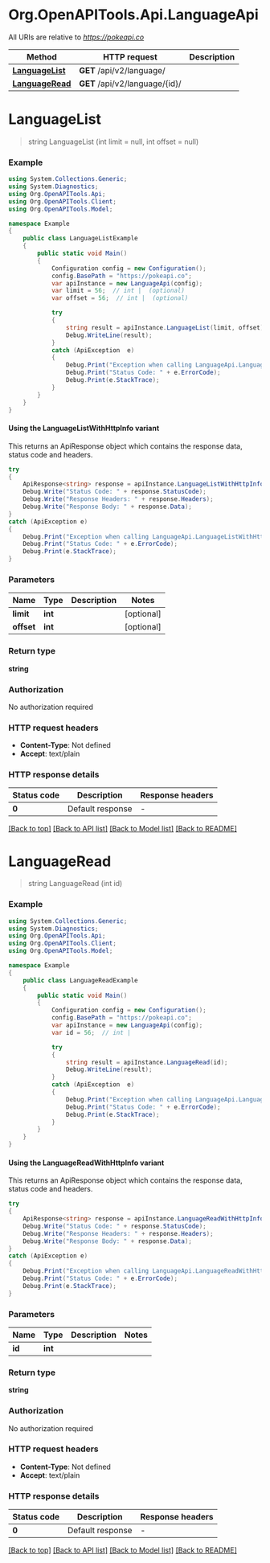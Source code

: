 # Org.OpenAPITools.Api.LanguageApi

All URIs are relative to *https://pokeapi.co*

| Method | HTTP request | Description |
|--------|--------------|-------------|
| [**LanguageList**](LanguageApi.md#languagelist) | **GET** /api/v2/language/ |  |
| [**LanguageRead**](LanguageApi.md#languageread) | **GET** /api/v2/language/{id}/ |  |

<a id="languagelist"></a>
# **LanguageList**
> string LanguageList (int limit = null, int offset = null)



### Example
```csharp
using System.Collections.Generic;
using System.Diagnostics;
using Org.OpenAPITools.Api;
using Org.OpenAPITools.Client;
using Org.OpenAPITools.Model;

namespace Example
{
    public class LanguageListExample
    {
        public static void Main()
        {
            Configuration config = new Configuration();
            config.BasePath = "https://pokeapi.co";
            var apiInstance = new LanguageApi(config);
            var limit = 56;  // int |  (optional) 
            var offset = 56;  // int |  (optional) 

            try
            {
                string result = apiInstance.LanguageList(limit, offset);
                Debug.WriteLine(result);
            }
            catch (ApiException  e)
            {
                Debug.Print("Exception when calling LanguageApi.LanguageList: " + e.Message);
                Debug.Print("Status Code: " + e.ErrorCode);
                Debug.Print(e.StackTrace);
            }
        }
    }
}
```

#### Using the LanguageListWithHttpInfo variant
This returns an ApiResponse object which contains the response data, status code and headers.

```csharp
try
{
    ApiResponse<string> response = apiInstance.LanguageListWithHttpInfo(limit, offset);
    Debug.Write("Status Code: " + response.StatusCode);
    Debug.Write("Response Headers: " + response.Headers);
    Debug.Write("Response Body: " + response.Data);
}
catch (ApiException e)
{
    Debug.Print("Exception when calling LanguageApi.LanguageListWithHttpInfo: " + e.Message);
    Debug.Print("Status Code: " + e.ErrorCode);
    Debug.Print(e.StackTrace);
}
```

### Parameters

| Name | Type | Description | Notes |
|------|------|-------------|-------|
| **limit** | **int** |  | [optional]  |
| **offset** | **int** |  | [optional]  |

### Return type

**string**

### Authorization

No authorization required

### HTTP request headers

 - **Content-Type**: Not defined
 - **Accept**: text/plain


### HTTP response details
| Status code | Description | Response headers |
|-------------|-------------|------------------|
| **0** | Default response |  -  |

[[Back to top]](#) [[Back to API list]](../../README.md#documentation-for-api-endpoints) [[Back to Model list]](../../README.md#documentation-for-models) [[Back to README]](../../README.md)

<a id="languageread"></a>
# **LanguageRead**
> string LanguageRead (int id)



### Example
```csharp
using System.Collections.Generic;
using System.Diagnostics;
using Org.OpenAPITools.Api;
using Org.OpenAPITools.Client;
using Org.OpenAPITools.Model;

namespace Example
{
    public class LanguageReadExample
    {
        public static void Main()
        {
            Configuration config = new Configuration();
            config.BasePath = "https://pokeapi.co";
            var apiInstance = new LanguageApi(config);
            var id = 56;  // int | 

            try
            {
                string result = apiInstance.LanguageRead(id);
                Debug.WriteLine(result);
            }
            catch (ApiException  e)
            {
                Debug.Print("Exception when calling LanguageApi.LanguageRead: " + e.Message);
                Debug.Print("Status Code: " + e.ErrorCode);
                Debug.Print(e.StackTrace);
            }
        }
    }
}
```

#### Using the LanguageReadWithHttpInfo variant
This returns an ApiResponse object which contains the response data, status code and headers.

```csharp
try
{
    ApiResponse<string> response = apiInstance.LanguageReadWithHttpInfo(id);
    Debug.Write("Status Code: " + response.StatusCode);
    Debug.Write("Response Headers: " + response.Headers);
    Debug.Write("Response Body: " + response.Data);
}
catch (ApiException e)
{
    Debug.Print("Exception when calling LanguageApi.LanguageReadWithHttpInfo: " + e.Message);
    Debug.Print("Status Code: " + e.ErrorCode);
    Debug.Print(e.StackTrace);
}
```

### Parameters

| Name | Type | Description | Notes |
|------|------|-------------|-------|
| **id** | **int** |  |  |

### Return type

**string**

### Authorization

No authorization required

### HTTP request headers

 - **Content-Type**: Not defined
 - **Accept**: text/plain


### HTTP response details
| Status code | Description | Response headers |
|-------------|-------------|------------------|
| **0** | Default response |  -  |

[[Back to top]](#) [[Back to API list]](../../README.md#documentation-for-api-endpoints) [[Back to Model list]](../../README.md#documentation-for-models) [[Back to README]](../../README.md)

